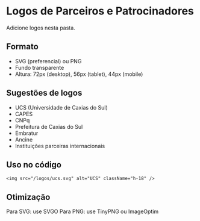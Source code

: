 # Logos de Parceiros e Patrocinadores

Adicione logos nesta pasta.

## Formato
- SVG (preferencial) ou PNG
- Fundo transparente
- Altura: 72px (desktop), 56px (tablet), 44px (mobile)

## Sugestões de logos
- UCS (Universidade de Caxias do Sul)
- CAPES
- CNPq
- Prefeitura de Caxias do Sul
- Embratur
- Ancine
- Instituições parceiras internacionais

## Uso no código
```tsx
<img src="/logos/ucs.svg" alt="UCS" className="h-18" />
```

## Otimização
Para SVG: use SVGO
Para PNG: use TinyPNG ou ImageOptim

